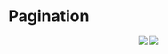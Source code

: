 # Pagination 

<div align="center">
     <img src="https://github.com/Yariz-IT/Pagination/blob/main/pages/page-1.png"/>
          <img src="https://github.com/Yariz-IT/Pagination/blob/main/pages/page-2.png"/>
  </div>
